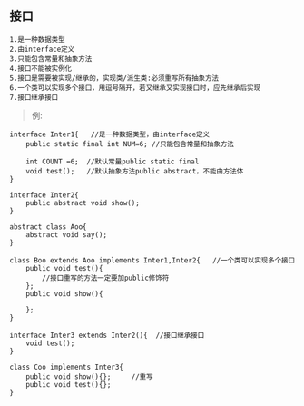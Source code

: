 ## 接口

	1.是一种数据类型
	2.由interface定义
	3.只能包含常量和抽象方法
	4.接口不能被实例化
	5.接口是需要被实现/继承的，实现类/派生类:必须重写所有抽象方法
	6.一个类可以实现多个接口，用逗号隔开，若又继承又实现接口时，应先继承后实现
	7.接口继承接口

>例:

```
interface Inter1{   //是一种数据类型，由interface定义
	public static final int NUM=6; //只能包含常量和抽象方法
	
	int COUNT =6;  //默认常量public static final
	void test();   //默认抽象方法public abstract，不能由方法体
}

interface Inter2{
	public abstract void show();
}

abstract class Aoo{
	abstract void say();
}

class Boo extends Aoo implements Inter1,Inter2{   //一个类可以实现多个接口
	public void test(){
		//接口重写的方法一定要加public修饰符
	};  
	public void show(){
	
	};  
}

interface Inter3 extends Inter2(){  //接口继承接口
	void test();
}

class Coo implements Inter3{   
	public void show(){};     //重写
	public void test(){};
}

```